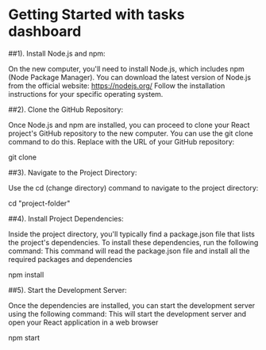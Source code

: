 # Getting Started with tasks dashboard

##1). Install Node.js and npm:

On the new computer, you'll need to install Node.js, which includes npm (Node Package Manager). You can download the latest version of Node.js from the official website: https://nodejs.org/
Follow the installation instructions for your specific operating system.

##2). Clone the GitHub Repository:

Once Node.js and npm are installed, you can proceed to clone your React project's GitHub repository to the new computer. You can use the git clone command to do this. Replace <repository-url> with the URL of your GitHub repository:

git clone <repository-url>

##3). Navigate to the Project Directory:

Use the cd (change directory) command to navigate to the project directory:

cd "project-folder"


##4). Install Project Dependencies:

Inside the project directory, you'll typically find a package.json file that lists the project's dependencies. To install these dependencies, run the following command:
This command will read the package.json file and install all the required packages and dependencies

npm install


##5). Start the Development Server:

Once the dependencies are installed, you can start the development server using the following command:
This will start the development server and open your React application in a web browser

npm start
